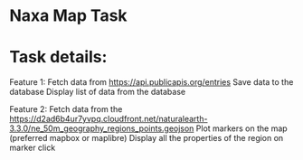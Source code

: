 # Naxa Map Task

# Task details:
Feature 1:
Fetch data from https://api.publicapis.org/entries
Save data to the database
Display list of data from the database

Feature 2:
Fetch data from the https://d2ad6b4ur7yvpq.cloudfront.net/naturalearth-3.3.0/ne_50m_geography_regions_points.geojson
Plot markers on the map (preferred mapbox or maplibre)
Display all the properties of the region on marker click

